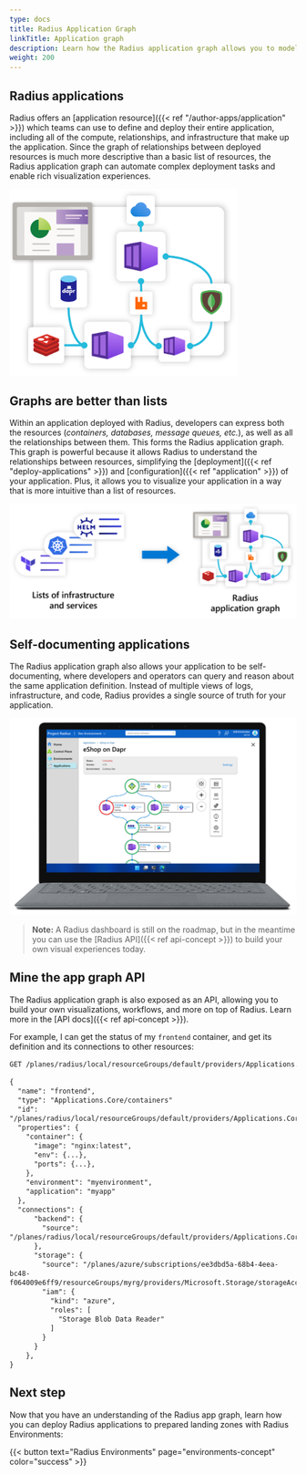 ```yaml
---
type: docs
title: Radius Application Graph
linkTitle: Application graph
description: Learn how the Radius application graph allows you to model your entire application
weight: 200
---
```


## Radius applications

Radius offers an [application resource]({{< ref "/author-apps/application" >}}) which teams can use to define and deploy their entire application, including all of the compute, relationships, and infrastructure that make up the application. Since the graph of relationships between deployed resources is much more descriptive than a basic list of resources, the Radius application graph can automate complex deployment tasks and enable rich visualization experiences.

<img src="application.png" alt="A diagram showing an application and all it's resources" width=400px >

## Graphs are better than lists

Within an application deployed with Radius, developers can express both the resources (_containers, databases, message queues, etc._), as well as all the relationships between them. This forms the Radius application graph. This graph is powerful because it allows Radius to understand the relationships between resources, simplifying the [deployment]({{< ref "deploy-applications" >}}) and [configuration]({{< ref "application" >}}) of your application. Plus, it allows you to visualize your application in a way that is more intuitive than a list of resources.

<img src="list-to-graph.png" alt="A diagram showing the move from a set of infrastructure lists to a graph of resources" width=600px >

## Self-documenting applications

The Radius application graph also allows your application to be self-documenting, where developers and operators can query and reason about the same application definition. Instead of multiple views of logs, infrastructure, and code, Radius provides a single source of truth for your application.

<img src="dashboard.png" alt="A mockup of a dashboard UI showing an application, its resources, and its connections" width=700px >

> **Note:** A Radius dashboard is still on the roadmap, but in the meantime you can use the [Radius API]({{< ref api-concept >}}) to build your own visual experiences today.

## Mine the app graph API

The Radius application graph is also exposed as an API, allowing you to build your own visualizations, workflows, and more on top of Radius. Learn more in the [API docs]({{< ref api-concept >}}).

For example, I can get the status of my `frontend` container, and get its definition and its connections to other resources:

```bash
GET /planes/radius/local/resourceGroups/default/providers/Applications.Core/containers/frontend
```

```
{
  "name": "frontend",
  "type": "Applications.Core/containers"
  "id": "/planes/radius/local/resourceGroups/default/providers/Applications.Core/containers/frontend",
  "properties": {
    "container": {
      "image": "nginx:latest",
      "env": {...},
      "ports": {...},
    },
    "environment": "myenvironment",
    "application": "myapp"
  },
  "connections": {
      "backend": {
        "source": "/planes/radius/local/resourceGroups/default/providers/Applications.Core/containers/backend",
      },
      "storage": {
        "source": "/planes/azure/subscriptions/ee3dbd5a-68b4-4eea-bc48-f064009e6ff9/resourceGroups/myrg/providers/Microsoft.Storage/storageAccounts/mystorage",
        "iam": {
          "kind": "azure",
          "roles": [
            "Storage Blob Data Reader"
          ]
        }
      }
    },
}
```

## Next step

Now that you have an understanding of the Radius app graph, learn how you can deploy Radius applications to prepared landing zones with Radius Environments:

{{< button text="Radius Environments" page="environments-concept" color="success" >}}
